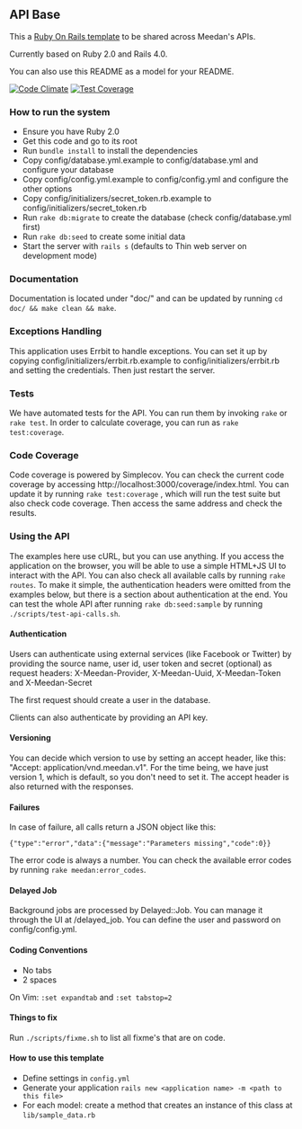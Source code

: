 ## API Base

This a [Ruby On Rails template](http://guides.rubyonrails.org/rails_application_templates.html) to be shared across Meedan's APIs.

Currently based on Ruby 2.0 and Rails 4.0.

You can also use this README as a model for your README.

[![Code Climate](https://codeclimate.com/repos/541c5cf269568014f20085ed/badges/13412e8119cd6b0ef6e4/gpa.png)](https://codeclimate.com/repos/541c5cf269568014f20085ed/feed)
[![Test Coverage](https://codeclimate.com/repos/541c5cf269568014f20085ed/badges/13412e8119cd6b0ef6e4/coverage.png)](https://codeclimate.com/repos/541c5cf269568014f20085ed/feed)

### How to run the system

* Ensure you have Ruby 2.0
* Get this code and go to its root
* Run `bundle install` to install the dependencies
* Copy config/database.yml.example to config/database.yml and configure your database
* Copy config/config.yml.example to config/config.yml and configure the other options
* Copy config/initializers/secret\_token.rb.example to config/initializers/secret\_token.rb
* Run `rake db:migrate` to create the database (check config/database.yml first)
* Run `rake db:seed` to create some initial data
* Start the server with `rails s` (defaults to Thin web server on development mode)

### Documentation

Documentation is located under "doc/" and can be updated by running `cd doc/ && make clean && make`.

### Exceptions Handling

This application uses Errbit to handle exceptions. You can set it up by copying config/initializers/errbit.rb.example to
config/initializers/errbit.rb and setting the credentials. Then just restart the server.

### Tests

We have automated tests for the API. You can run them by invoking `rake` or `rake test`.
In order to calculate coverage, you can run as `rake test:coverage`.

### Code Coverage

Code coverage is powered by Simplecov. You can check the current code coverage by accessing
http://localhost:3000/coverage/index.html. You can update it by running `rake test:coverage` , which will run the
test suite but also check code coverage. Then access the same address and check the results.

### Using the API

The examples here use cURL, but you can use anything. If you access the application on the browser, you will be able to use a simple HTML+JS UI to interact with the API. You can also check all available calls by running `rake routes`.
To make it simple, the authentication headers were omitted from the examples below, but there is a section about
authentication at the end. You can test the whole API after running `rake db:seed:sample` by running `./scripts/test-api-calls.sh`.

#### Authentication

Users can authenticate using external services (like Facebook or Twitter) by providing the source name, user id, user token and secret (optional) as request headers: X-Meedan-Provider, X-Meedan-Uuid, X-Meedan-Token and X-Meedan-Secret

The first request should create a user in the database.

Clients can also authenticate by providing an API key.

#### Versioning

You can decide which version to use by setting an accept header, like this: "Accept: application/vnd.meedan.v1". For the time being, we have just version 1, which is default, so you don't need to set it. The accept header is also returned with the responses.

#### Failures

In case of failure, all calls return a JSON object like this:

`{"type":"error","data":{"message":"Parameters missing","code":0}}`

The error code is always a number. You can check the available error codes by running `rake meedan:error_codes`.

#### Delayed Job

Background jobs are processed by Delayed::Job. You can manage it through the UI at /delayed_job. You can define the user and password
on config/config.yml.

#### Coding Conventions

* No tabs
* 2 spaces

On Vim: `:set expandtab` and `:set tabstop=2`

#### Things to fix

Run `./scripts/fixme.sh` to list all fixme's that are on code.

#### How to use this template

* Define settings in `config.yml`
* Generate your application `rails new <application name> -m <path to this file>`
* For each model: create a method that creates an instance of this class at `lib/sample_data.rb`
